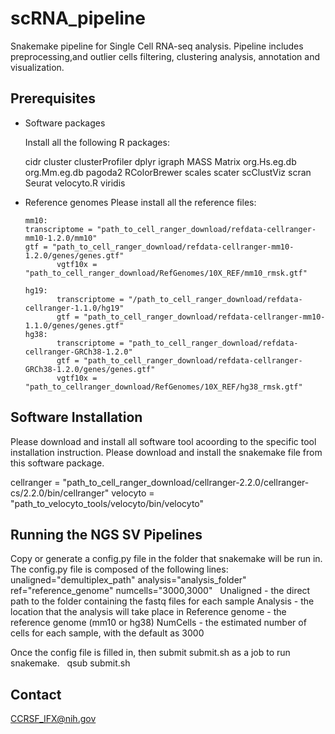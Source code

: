 # scRNA_pipeline
Snakemake pipeline for Single Cell RNA-seq analysis. Pipeline includes preprocessing,and outlier cells filtering, clustering analysis, annotation and visualization. 


## Prerequisites

 * Software packages
 
   Install all the following R packages:
   
   cidr
   cluster
   clusterProfiler
   dplyr
   igraph
   MASS
   Matrix
   org.Hs.eg.db
   org.Mm.eg.db
   pagoda2
   RColorBrewer
   scales
   scater
   scClustViz
   scran
   Seurat
   velocyto.R
   viridis
 
 
 * Reference genomes
   Please install all the reference files:
   
       mm10:
       transcriptome = "path_to_cell_ranger_download/refdata-cellranger-mm10-1.2.0/mm10"
       gtf = "path_to_cell_ranger_download/refdata-cellranger-mm10-1.2.0/genes/genes.gtf"
              vgtf10x = "path_to_cell_ranger_download/RefGenomes/10X_REF/mm10_rmsk.gtf"
             
       hg19:
              transcriptome = "/path_to_cell_ranger_download/refdata-cellranger-1.1.0/hg19"
              gtf = "path_to_cell_ranger_download/refdata-cellranger-mm10-1.1.0/genes/genes.gtf"
       hg38:
              transcriptome = "path_to_cell_ranger_download/refdata-cellranger-GRCh38-1.2.0"
              gtf = "path_to_cell_ranger_download/refdata-cellranger-GRCh38-1.2.0/genes/genes.gtf"
              vgtf10x = "path_to_cellranger_download/RefGenomes/10X_REF/hg38_rmsk.gtf"
        

## Software Installation

   Please download and install all software tool acoording to the specific tool installation instruction. Please download and install the snakemake file from this software package.

 
 cellranger = "path_to_cell_ranger_download/cellranger-2.2.0/cellranger-cs/2.2.0/bin/cellranger"
 velocyto = "path_to_velocyto_tools/velocyto/bin/velocyto"


## Running the NGS SV Pipelines

Copy or generate a config.py file in the folder that snakemake will be run in.
The config.py file is composed of the following lines:
 
unaligned="demultiplex_path"
analysis="analysis_folder"
ref="reference_genome"
numcells="3000,3000"
 
Unaligned - the direct path to the folder containing the fastq files for each sample
Analysis - the location that the analysis will take place in
Reference genome - the reference genome (mm10 or hg38)
NumCells - the estimated number of cells for each sample, with the default as 3000

Once the config file is filled in, then submit submit.sh as a job to run snakemake.
 
qsub submit.sh
  
  

## Contact

  CCRSF_IFX@nih.gov

